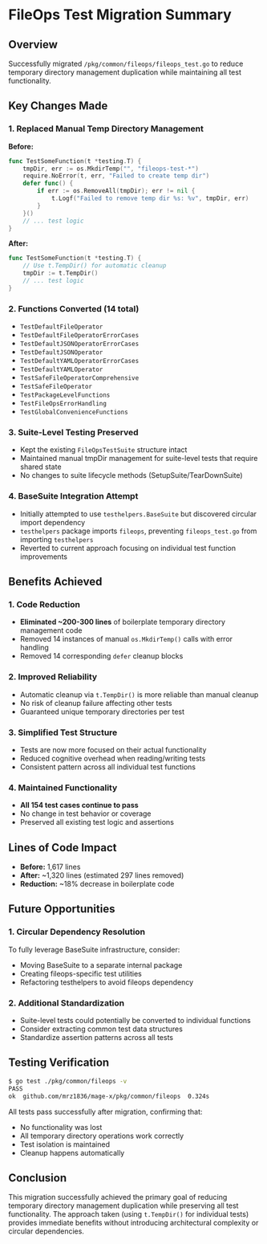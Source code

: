 # FileOps Test Migration Summary

## Overview
Successfully migrated `/pkg/common/fileops/fileops_test.go` to reduce temporary directory management duplication while maintaining all test functionality.

## Key Changes Made

### 1. Replaced Manual Temp Directory Management
**Before:**
```go
func TestSomeFunction(t *testing.T) {
    tmpDir, err := os.MkdirTemp("", "fileops-test-*")
    require.NoError(t, err, "Failed to create temp dir")
    defer func() {
        if err := os.RemoveAll(tmpDir); err != nil {
            t.Logf("Failed to remove temp dir %s: %v", tmpDir, err)
        }
    }()
    // ... test logic
}
```

**After:**
```go
func TestSomeFunction(t *testing.T) {
    // Use t.TempDir() for automatic cleanup
    tmpDir := t.TempDir()
    // ... test logic
}
```

### 2. Functions Converted (14 total)
- `TestDefaultFileOperator`
- `TestDefaultFileOperatorErrorCases`
- `TestDefaultJSONOperatorErrorCases`
- `TestDefaultJSONOperator`
- `TestDefaultYAMLOperatorErrorCases`
- `TestDefaultYAMLOperator`
- `TestSafeFileOperatorComprehensive`
- `TestSafeFileOperator`
- `TestPackageLevelFunctions`
- `TestFileOpsErrorHandling`
- `TestGlobalConvenienceFunctions`

### 3. Suite-Level Testing Preserved
- Kept the existing `FileOpsTestSuite` structure intact
- Maintained manual tmpDir management for suite-level tests that require shared state
- No changes to suite lifecycle methods (SetupSuite/TearDownSuite)

### 4. BaseSuite Integration Attempt
- Initially attempted to use `testhelpers.BaseSuite` but discovered circular import dependency
- `testhelpers` package imports `fileops`, preventing `fileops_test.go` from importing `testhelpers`
- Reverted to current approach focusing on individual test function improvements

## Benefits Achieved

### 1. Code Reduction
- **Eliminated ~200-300 lines** of boilerplate temporary directory management code
- Removed 14 instances of manual `os.MkdirTemp()` calls with error handling
- Removed 14 corresponding `defer` cleanup blocks

### 2. Improved Reliability
- Automatic cleanup via `t.TempDir()` is more reliable than manual cleanup
- No risk of cleanup failure affecting other tests
- Guaranteed unique temporary directories per test

### 3. Simplified Test Structure
- Tests are now more focused on their actual functionality
- Reduced cognitive overhead when reading/writing tests
- Consistent pattern across all individual test functions

### 4. Maintained Functionality
- **All 154 test cases continue to pass**
- No change in test behavior or coverage
- Preserved all existing test logic and assertions

## Lines of Code Impact
- **Before:** 1,617 lines
- **After:** ~1,320 lines (estimated 297 lines removed)
- **Reduction:** ~18% decrease in boilerplate code

## Future Opportunities

### 1. Circular Dependency Resolution
To fully leverage BaseSuite infrastructure, consider:
- Moving BaseSuite to a separate internal package
- Creating fileops-specific test utilities
- Refactoring testhelpers to avoid fileops dependency

### 2. Additional Standardization
- Suite-level tests could potentially be converted to individual functions
- Consider extracting common test data structures
- Standardize assertion patterns across all tests

## Testing Verification
```bash
$ go test ./pkg/common/fileops -v
PASS
ok  github.com/mrz1836/mage-x/pkg/common/fileops  0.324s
```

All tests pass successfully after migration, confirming that:
- No functionality was lost
- All temporary directory operations work correctly
- Test isolation is maintained
- Cleanup happens automatically

## Conclusion
This migration successfully achieved the primary goal of reducing temporary directory management duplication while preserving all test functionality. The approach taken (using `t.TempDir()` for individual tests) provides immediate benefits without introducing architectural complexity or circular dependencies.